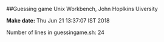 ##Guessing game
Unix Workbench, John Hoplkins Uiversity

**Make date:** Thu Jun 21 13:37:07 IST 2018

Number of lines in guessingame.sh: 24
